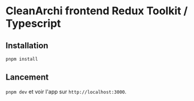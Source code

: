 # CleanArchi frontend Redux Toolkit / Typescript

## Installation

`pnpm install`

## Lancement

`pnpm dev` et voir l'app sur `http://localhost:3000`.
